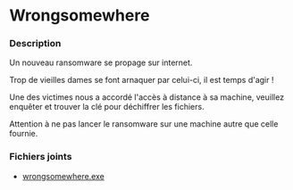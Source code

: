# Wrongsomewhere

### Description

Un nouveau ransomware se propage sur internet.

Trop de vieilles dames se font arnaquer par celui-ci, il est temps d'agir !

Une des victimes nous a accordé l'accès à distance à sa machine, veuillez enquêter et trouver la clé pour déchiffrer les fichiers.

Attention à ne pas lancer le ransomware sur une machine autre que celle fournie.

### Fichiers joints

* [wrongsomewhere.exe](wrongsomewhere.exe.donotexe)
